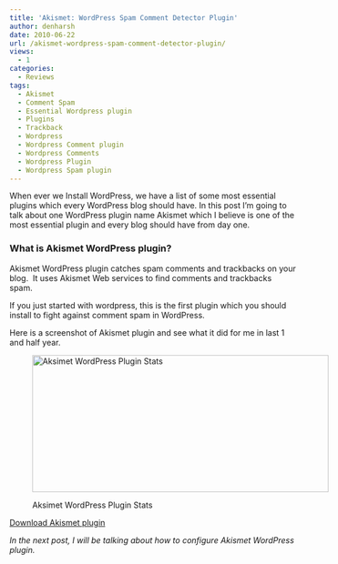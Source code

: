 ```yaml
---
title: 'Akismet: WordPress Spam Comment Detector Plugin'
author: denharsh
date: 2010-06-22
url: /akismet-wordpress-spam-comment-detector-plugin/
views:
  - 1
categories:
  - Reviews
tags:
  - Akismet
  - Comment Spam
  - Essential Wordpress plugin
  - Plugins
  - Trackback
  - Wordpress
  - Wordpress Comment plugin
  - Wordpress Comments
  - Wordpress Plugin
  - Wordpress Spam plugin
---
```

When ever we Install WordPress, we have a list of some most essential plugins which every WordPress blog should have. In this post I&#8217;m going to talk about one WordPress plugin name Akismet which I believe is one of the most essential plugin and every blog should have from day one.

### What is Akismet WordPress plugin?

Akismet WordPress plugin catches spam comments and trackbacks on your blog.  It uses Akismet Web services to find comments and trackbacks spam.

If you just started with wordpress, this is the first plugin which you should install to fight against comment spam in WordPress.

Here is a screenshot of Akismet plugin and see what it did for me in last 1 and half year.<figure id="attachment_446" style="width: 520px;" class="wp-caption aligncenter">

[<img class="size-large  wp-image-52480" src="http://cdn.devilsworkshop.org/files/2010/06/aksimet-wordpress-plugin-stats-520x241.jpg" alt="Aksimet WordPress Plugin Stats" width="520" height="241" />][1]<figcaption class="wp-caption-text">Aksimet WordPress Plugin Stats</figcaption></figure> 

<a href="http://wordpress.org/extend/plugins/akismet/" onclick="_gaq.push(['_trackEvent', 'outbound-article', 'http://wordpress.org/extend/plugins/akismet/', 'Download Akismet plugin']);" >Download Akismet plugin</a>

*In the next post, I will be talking about how to configure Akismet WordPress plugin.*

 [1]: http://cdn.devilsworkshop.org/files/2010/06/aksimet-wordpress-plugin-stats.jpg
